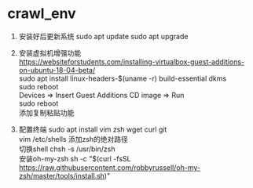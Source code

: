 # crawl_env  
1. 安装好后更新系统
sudo apt update
sudo apt upgrade

2. 安装虚拟机增强功能  
https://websiteforstudents.com/installing-virtualbox-guest-additions-on-ubuntu-18-04-beta/  
sudo apt install linux-headers-$(uname -r) build-essential dkms  
sudo reboot  
Devices => Insert Guest Additions CD image => Run  
sudo reboot  
添加复制粘贴功能  

3. 配置终端
sudo apt install vim zsh wget curl git  
vim /etc/shells 添加zsh的绝对路径  
切换shell chsh -s /usr/bin/zsh  
安装oh-my-zsh sh -c "$(curl -fsSL https://raw.githubusercontent.com/robbyrussell/oh-my-zsh/master/tools/install.sh)"  
